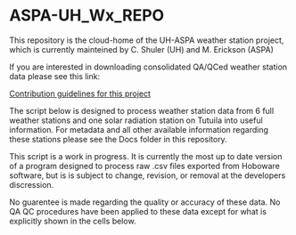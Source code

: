 # ASPA-UH_Wx_REPO
This repository is the cloud-home of the UH-ASPA weather station project, which is currently mainteined by C. Shuler (UH) and M. Erickson (ASPA)

If you are interested in downloading consolidated QA/QCed weather station data please see this link: 

[Contribution guidelines for this project](docs/CONTRIBUTING.md)






The script below is designed to process weather station data from 6 full weather stations and one solar radiation station on Tutuila into useful information. For metadata and all other available information regarding these stations please see the Docs folder in this repository.

This script is a work in progress. It is currently the most up to date version of a program designed to process raw .csv files exported from Hoboware software, but is is subject to change, revision, or removal at the developers discression.

No guarentee is made regarding the quality or accuracy of these data. No QA QC procedures have been applied to these data except for what is explicitly shown in the cells below.
